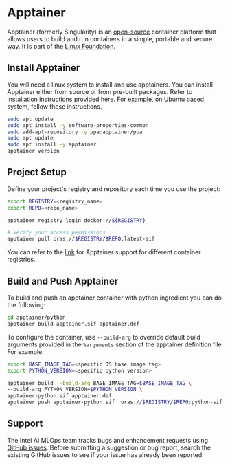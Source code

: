 # Apptainer

Apptainer (formerly Singularity) is an [open-source](https://github.com/apptainer/apptainer) container platform that allows users to build and run containers in a simple, portable and secure way. It is part of the [Linux Foundation](https://apptainer.org/news/community-announcement-20211130/).

## Install Apptainer

You will need a linux system to install and use apptainers. You can install Apptainer either from source or from pre-built packages. Refer to installation instructions provided [here](https://apptainer.org/docs/admin/main/installation.html). For example, on Ubuntu based system, follow these instructions.

```bash
sudo apt update
sudo apt install -y software-properties-common
sudo add-apt-repository -y ppa:apptainer/ppa
sudo apt update
sudo apt install -y apptainer
apptainer version
```

## Project Setup

Define your project's registry and repository each time you use the project:

```bash
export REGISTRY=<registry_name>
export REPO=<repo_name>

apptainer registry login docker://${REGISTRY}

# Verify your access permissions
apptainer pull oras://$REGISTRY/$REPO:latest-sif
```
You can refer to the [link](https://apptainer.org/docs/user/latest/docker_and_oci.html#containers-from-other-registries) for
Apptainer support for different container registries.

## Build and Push Apptainer
To build and push an apptainer container with python ingredient you can do the following:

```bash
cd apptainer/python
apptainer build apptainer.sif apptainer.def
```

To configure the container, use `--build-arg` to override default build arguments provided in the `%arguments` section of the apptainer definition file. For example:

```bash
export BASE_IMAGE_TAG=<specific OS base image tag>
export PYTHON_VERSION=<specific python version>

apptainer build --build-arg BASE_IMAGE_TAG=$BASE_IMAGE_TAG \
--build-arg PYTHON_VERSION=$PYTHON_VERSION \
apptainer-python.sif apptainer.def
apptainer push apptainer-python.sif  oras://$REGISTRY/$REPO:python-sif
```

## Support

The Intel AI MLOps team tracks bugs and enhancement requests using
[GitHub issues](https://github.com/intel/ai-containers/issues). Before submitting a
suggestion or bug report, search the existing GitHub issues to see if your issue has already been reported.
